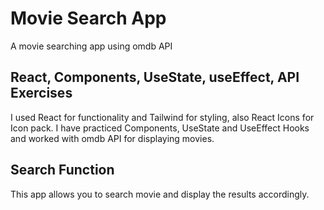 # Movie Search App
A movie searching app using omdb API
## React, Components, UseState, useEffect, API Exercises
I used React for functionality and Tailwind for styling, also React Icons for Icon pack. I have practiced Components, UseState and UseEffect Hooks and worked with omdb API for displaying movies.
## Search Function 
This app allows you to search movie and display the results accordingly.

